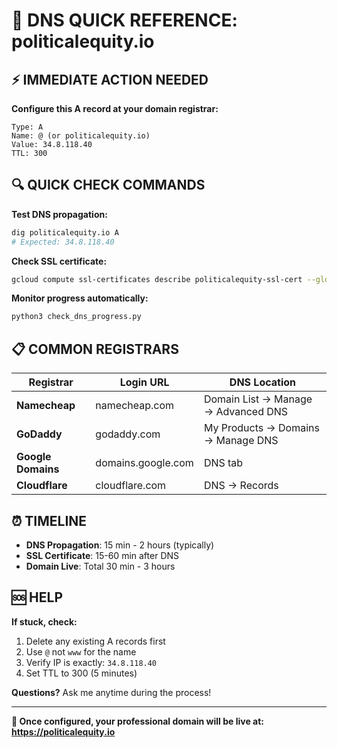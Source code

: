 # 🚀 DNS QUICK REFERENCE: politicalequity.io

## ⚡ IMMEDIATE ACTION NEEDED

**Configure this A record at your domain registrar:**

```
Type: A
Name: @ (or politicalequity.io)  
Value: 34.8.118.40
TTL: 300
```

## 🔍 QUICK CHECK COMMANDS

**Test DNS propagation:**
```bash
dig politicalequity.io A
# Expected: 34.8.118.40
```

**Check SSL certificate:**
```bash
gcloud compute ssl-certificates describe politicalequity-ssl-cert --global
```

**Monitor progress automatically:**
```bash
python3 check_dns_progress.py
```

## 📋 COMMON REGISTRARS

| Registrar | Login URL | DNS Location |
|-----------|-----------|--------------|
| **Namecheap** | namecheap.com | Domain List → Manage → Advanced DNS |
| **GoDaddy** | godaddy.com | My Products → Domains → Manage DNS |
| **Google Domains** | domains.google.com | DNS tab |
| **Cloudflare** | cloudflare.com | DNS → Records |

## ⏰ TIMELINE

- **DNS Propagation**: 15 min - 2 hours (typically)
- **SSL Certificate**: 15-60 min after DNS  
- **Domain Live**: Total 30 min - 3 hours

## 🆘 HELP

**If stuck, check:**
1. Delete any existing A records first
2. Use `@` not `www` for the name
3. Verify IP is exactly: `34.8.118.40`
4. Set TTL to 300 (5 minutes)

**Questions?** Ask me anytime during the process!

---
**🎯 Once configured, your professional domain will be live at: https://politicalequity.io**
